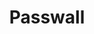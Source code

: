 ---
title: "Passwall"
permalink: /spells/passwall/
tags:
  - Spell
available_for:
  - Wizard
level: "5th Level"
school: "Transmutation"
range: "30 ft"
comp:
  - V
  - S
  - M
material: "a pinch of sesame seeds."
duration: "1 hour"
description: |
  A passage appears at a point of your choice that you can see on a wooden, plaster, or stone surface (such as a wall, a ceiling, or a floor) within range, and lasts for the duration. You choose the opening's dimensions: up to 5 feet wide, 8 feet tall, and 20 feet deep. The passage creates no instability in a structure surrounding it.

  When the opening disappears, any creatures or objects still in the passage created by the spell are safely ejected to an unoccupied space nearest to the surface on which you cast the spell.
excerpt: "A passage appears at a point of your choice that you can see on a wooden, plaster, or stone surface (such as a wall, a ceiling, or a floor) within range, and lasts for the duration."
source: "Basic Rules"
---